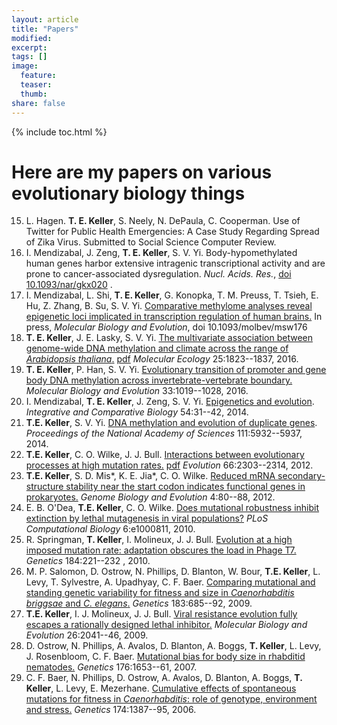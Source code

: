 ```yaml
---
layout: article
title: "Papers"
modified:
excerpt:
tags: []
image:
  feature:
  teaser:
  thumb:
share: false
---
```



{% include toc.html %}

# Here are my papers on various evolutionary biology things
15. L. Hagen. **T. E. Keller**, S. Neely, N. DePaula, C. Cooperman.  Use of Twitter for Public Health Emergencies: A Case Study Regarding Spread of Zika Virus. Submitted to Social Science Computer Review.
14. I. Mendizabal, J. Zeng, **T. E. Keller**, S. V. Yi. Body-hypomethylated human genes harbor extensive intragenic transcriptional activity and are prone to cancer-associated dysregulation. *Nucl. Acids. Res.*, [doi 10.1093/nar/gkx020](http://thomas-keller.github.io/papers/mendizabal_gbody2017.pdf) .
13. I. Mendizabal, L. Shi, **T. E. Keller**, G. Konopka, T. M. Preuss, T. Tsieh, E. Hu, Z. Zhang, B. Su, S. V. Yi. [Comparative methylome analyses reveal epigenetic loci implicated in transcription regulation of human brains.](http://mbe.oxfordjournals.org/content/early/2016/09/12/molbev.msw176.full.pdf+html) In press, *Molecular Biology and Evolution*, doi 10.1093/molbev/msw176
12. **T. E. Keller**, J. E. Lasky, S. V. Yi. [The multivariate association between genome-wide DNA methylation and climate across the range of *Arabidopsis thaliana*.](http://onlinelibrary.wiley.com/doi/10.1111/mec.13573/abstract) [pdf](http://thomas-keller.github.io/papers/kly2016.pdf) *Molecular Ecology* 25:1823--1837, 2016. 
11. **T. E. Keller**, P. Han, S. V. Yi. [Evolutionary transition of promoter and gene body DNA methylation across invertebrate-vertebrate boundary.](http://mbe.oxfordjournals.org/content/33/4/1019)  *Molecular Biology and Evolution* 33:1019--1028, 2016.
10. I. Mendizabal, **T. E. Keller**, J. Zeng, S. V. Yi. [Epigenetics and evolution](http://icb.oxfordjournals.org/content/54/1/31.full.pdf+html). *Integrative and Comparative Biology* 54:31--42, 2014.
9. **T.E. Keller**, S. V. Yi. [DNA methylation and evolution of duplicate genes](http://www.pnas.org/content/111/16/5932.full.html). *Proceedings of the National Academy of Sciences* 111:5932--5937, 2014.
8. **T.E. Keller**, C. O. Wilke, J. J. Bull. [Interactions between evolutionary processes at high mutation rates.](http://onlinelibrary.wiley.com/doi/10.1111/j.1558-5646.2012.01596.x/abstract) [pdf](http://thomas-keller.github.io/papers/kwb2012.pdf) *Evolution* 66:2303--2314, 2012.
7. **T.E. Keller**, S. D. Mis*, K. E. Jia*, C. O. Wilke. [Reduced mRNA secondary-structure stability near the start codon indicates functional genes in prokaryotes.](http://gbe.oxfordjournals.org/content/4/2/80.full) *Genome Biology and Evolution* 4:80--88, 2012.
6. E. B. O'Dea, **T.E. Keller**, C. O. Wilke. [Does mutational robustness inhibit extinction by lethal mutagenesis in viral populations?](http://journals.plos.org/ploscompbiol/article?id=10.1371/journal.pcbi.1000811) *PLoS Computational Biology* 6:e1000811, 2010.
5. R. Springman, **T. Keller**, I. Molineux, J. J. Bull. [Evolution at a high imposed mutation rate: adaptation obscures the load in Phage T7.](http://www.genetics.org/content/184/1/221) *Genetics* 184:221--232 , 2010.
4. M. P. Salomon, D. Ostrow, N. Phillips, D. Blanton, W. Bour, **T.E. Keller**, L. Levy, T. Sylvestre, A. Upadhyay, C. F. Baer. [Comparing mutational and standing genetic variability for fitness and size in *Caenorhabditis briggsae* and *C. elegans*.](http://www.genetics.org/content/183/2/685) *Genetics* 183:685--92, 2009.
3. **T.E. Keller**, I. J. Molineux, J. J. Bull. [Viral resistance evolution fully escapes a rationally designed lethal inhibitor.](http://mbe.oxfordjournals.org/content/26/9/2041.long) *Molecular Biology and Evolution* 26:2041--46, 2009.
2. D. Ostrow, N. Phillips, A. Avalos, D. Blanton, A. Boggs, **T. Keller**, L. Levy, J. Rosenbloom, C. F. Baer. [Mutational bias for body size in rhabditid nematodes.](http://www.genetics.org/content/176/3/1653) *Genetics* 176:1653--61, 2007.
1. C. F. Baer, N. Phillips, D. Ostrow, A. Avalos, D. Blanton, A. Boggs, **T. Keller**, L. Levy, E. Mezerhane. [Cumulative effects of spontaneous mutations for fitness in *Caenorhabditis*: role of genotype, environment and stress.](http://www.genetics.org/content/174/3/1387)
  *Genetics* 174:1387--95, 2006.


